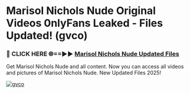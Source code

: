 # Marisol Nichols Nude Original Videos 0nlyFans Leaked - Files Updated! (gvco)

<h3>🔴 CLICK HERE 🌐==►► <a href="https://tinyurl.com/yc6ubb5a" rel="nofollow">Marisol Nichols Nude Updated Files</a></h3>

Get Marisol Nichols Nude and all content. Now you can access all videos and pictures of Marisol Nichols Nude. New Updated Files 2025!

[![gvco](https://i.imgur.com/7eu0CRL.gif)](https://tinyurl.com/yc6ubb5a)
